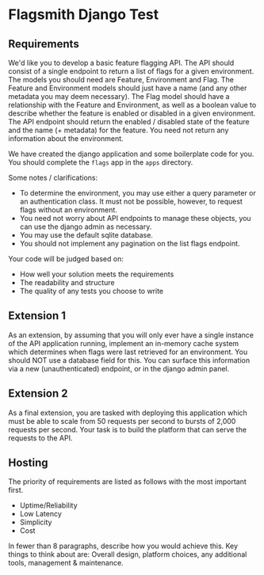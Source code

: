 # Flagsmith Django Test

## Requirements

We'd like you to develop a basic feature flagging API. The API should consist of a single endpoint to return a list of
flags for a given environment. The models you should need are Feature, Environment and Flag. The Feature and Environment
models should just have a name (and any other metadata you may deem necessary). The Flag model should have a
relationship with the Feature and Environment, as well as a boolean value to describe whether the feature is enabled or
disabled in a given environment. The API endpoint should return the enabled / disabled state of the feature and the name
(+ metadata) for the feature. You need not return any information about the environment.

We have created the django application and some boilerplate code for you. You should complete the `flags` app in the
`apps` directory.

Some notes / clarifications:

- To determine the environment, you may use either a query parameter or an authentication class. It must not be
    possible, however, to request flags without an environment.
- You need not worry about API endpoints to manage these objects, you can use the django admin as necessary.
- You may use the default sqlite database.
- You should not implement any pagination on the list flags endpoint.

Your code will be judged based on: 

- How well your solution meets the requirements
- The readability and structure 
- The quality of any tests you choose to write

## Extension 1

As an extension, by assuming that you will only ever have a single instance of the API application running, implement
an in-memory cache system which determines when flags were last retrieved for an environment. You should NOT use a
database field for this. You can surface this information via a new (unauthenticated) endpoint, or in the django
admin panel.

## Extension 2

As a final extension, you are tasked with deploying this application which must be able to scale from 50 requests per
second to bursts of 2,000 requests per second. Your task is to build the platform that can serve the requests to the
API.

## Hosting

The priority of requirements are listed as follows with the most important first.

- Uptime/Reliability
- Low Latency
- Simplicity
- Cost

In fewer than 8 paragraphs, describe how you would achieve this. Key things to think about are: Overall design,
platform choices, any additional tools, management & maintenance.
